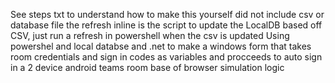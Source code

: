 See steps txt to understand how to make this yourself
did not include csv or database file 
the refresh inline is the script to update the LocalDB based off CSV, just run a refresh in powershell when the csv is updated
Using powershel and local databse and .net to make a windows form that takes room credentials and sign in codes as variables and procceeds to auto sign in a 2 device android teams room base of browser simulation logic

